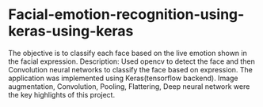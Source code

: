 # Facial-emotion-recognition-using-keras-using-keras
The objective is to classify each face based on the live emotion shown in the facial expression.
Description:
Used opencv to detect the face and then Convolution neural
networks to classify the face based on expression. The application was
implemented using Keras(tensorflow backend). Image augmentation,
Convolution, Pooling, Flattering, Deep neural network were the key
highlights of this project.
